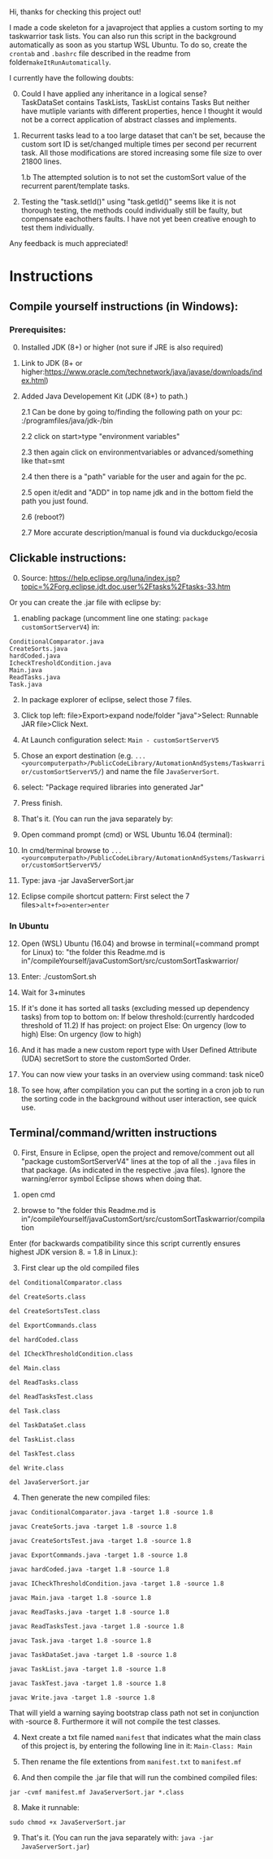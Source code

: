 Hi, thanks for checking this project out!

I made a code skeleton for a javaproject that applies a custom sorting to my taskwarrior task lists. You can also run this script in the background automatically as soon as you startup WSL Ubuntu. To do so, create the `crontab` and `.bashrc` file described in the readme from folder`makeItRunAutomatically`.

I currently have the following doubts:

0. Could I have applied any inheritance in a logical sense?  
TaskDataSet contains TaskLists, 
TaskList contains Tasks
But neither have mutliple variants with different properties, hence I thought it would not be a correct
application of abstract classes and implements.

1. Recurrent tasks lead to a too large dataset that can't be set, because the custom sort ID is set/changed multiple times per second per recurrent task. All those modifications are stored increasing some file size to over 21800 lines. 

	1.b The attempted solution is to not set the customSort value of the recurrent parent/template tasks.

2. Testing the "task.setId()" using "task.getId()" seems like it is not thorough testing, the methods could individually still 
be faulty, but compensate eachothers faults. I have not yet been creative enough to test them individually.

Any feedback is much appreciated!


# Instructions

Compile yourself instructions (in Windows):
------------
### Prerequisites: ###

0. Installed JDK (8+) or higher (not sure if JRE is also required)

1. Link to JDK (8+ or higher:https://www.oracle.com/technetwork/java/javase/downloads/index.html)

2. Added Java Developement Kit (JDK (8+) to path.)

	2.1 Can be done by going to/finding the following path on your pc: <yourharddrive>:/programfiles/java/jdk-<versionnr>/bin
	
	2.2 click on start>type "environment variables" 
	
	2.3 then again click on environmentvariables or advanced/something like that=smt
	
	2.4 then there is a "path" variable for the user and again for the pc. 
	
	2.5 open it/edit and "ADD" in top name jdk and in the bottom field the path you just found.	
	
	2.6 (reboot?)
	
	2.7 More accurate description/manual is found via duckduckgo/ecosia 
	
## Clickable instructions:
0. Source: https://help.eclipse.org/luna/index.jsp?topic=%2Forg.eclipse.jdt.doc.user%2Ftasks%2Ftasks-33.htm 

Or you can create the .jar file with eclipse by:
1. enabling package (uncomment line one stating: `package customSortServerV4`) in:
```
ConditionalComparator.java
CreateSorts.java
hardCoded.java
IcheckTresholdCondition.java
Main.java
ReadTasks.java
Task.java
```
2. In package explorer of eclipse, select those 7 files.

3. Click top left: file>Export>expand node/folder "java">Select: Runnable JAR file>Click Next.

4. At Launch configuration select: `Main - customSortServerV5`

5. Chose an export destination (e.g. `...<yourcomputerpath>/PublicCodeLibrary/AutomationAndSystems/Taskwarrior/customSortServerV5/`) and name the file `JavaServerSort`. 

6. select: "Package required libraries into generated Jar"

7. Press finish.

8. That's it. (You can run the java separately by:

9. Open command prompt (cmd) or WSL Ubuntu 16.04 (terminal):

10. In cmd/terminal browse to `...<yourcomputerpath>/PublicCodeLibrary/AutomationAndSystems/Taskwarrior/customSortServerV5/` 

11. Type: java -jar JavaServerSort.jar

12. Eclipse compile shortcut pattern: First select the 7 files>`alt+f>o>enter>enter`
### In Ubuntu

12. Open (WSL) Ubuntu (16.04) and browse in terminal(=command prompt for Linux) to: "the folder this Readme.md is in"/compileYourself/javaCustomSort/src/customSortTaskwarrior/

13. Enter: 
./customSort.sh

14. Wait for 3+minutes

15. If it's done it has sorted all tasks (excluding messed up dependency tasks) from top to bottom on: 
	 	If below threshold:(currently hardcoded threshold of 11.2) 
			If has project: 
				on project
			Else:
				On urgency (low to high)
		Else:
			On urgency (low to high)

16. And it has made a new custom report type with User Defined Attribute (UDA) secretSort to store the customSorted Order.

17. You can now view your tasks in an overview using command: task nice0

18. To see how, after compilation you can put the sorting in a cron job to run the sorting code in the background without user 
interaction, see quick use.


## Terminal/command/written instructions

0. First, Ensure in Eclipse, open the project and remove/comment out all "package customSortServerV4" lines  at the top of all the `.java` files in that package. (As indicated in the respective .java files). Ignore the warning/error symbol Eclipse shows when doing that.

1. open cmd

2. browse to "the folder this Readme.md is in"/compileYourself/javaCustomSort/src/customSortTaskwarrior/compilation

Enter (for backwards compatibility since this script currently ensures highest JDK version 8. = 1.8 in Linux.):


3. First clear up the old compiled files
```
del ConditionalComparator.class

del CreateSorts.class

del CreateSortsTest.class

del ExportCommands.class

del hardCoded.class

del ICheckThresholdCondition.class

del Main.class

del ReadTasks.class

del ReadTasksTest.class

del Task.class

del TaskDataSet.class

del TaskList.class

del TaskTest.class

del Write.class

del JavaServerSort.jar
```
4. Then generate the new compiled files:
```
javac ConditionalComparator.java -target 1.8 -source 1.8

javac CreateSorts.java -target 1.8 -source 1.8

javac CreateSortsTest.java -target 1.8 -source 1.8

javac ExportCommands.java -target 1.8 -source 1.8

javac hardCoded.java -target 1.8 -source 1.8

javac ICheckThresholdCondition.java -target 1.8 -source 1.8

javac Main.java -target 1.8 -source 1.8

javac ReadTasks.java -target 1.8 -source 1.8

javac ReadTasksTest.java -target 1.8 -source 1.8

javac Task.java -target 1.8 -source 1.8

javac TaskDataSet.java -target 1.8 -source 1.8

javac TaskList.java -target 1.8 -source 1.8

javac TaskTest.java -target 1.8 -source 1.8

javac Write.java -target 1.8 -source 1.8
```
That will yield a warning saying bootstrap class path not set in conjunction with -source 8. Furthermore it will not compile the test classes.

4. Next create a txt file named `manifest` that indicates what the main class of this project is, by entering the following line in it:
`Main-Class: Main`

6. Then rename the file extentions from `manifest.txt` to `manifest.mf`

7. And then compile the .jar file that will run the combined compiled files:
```
jar -cvmf manifest.mf JavaServerSort.jar *.class
```

8. Make it runnable:
```
sudo chmod +x JavaServerSort.jar
```
9. That's it. (You can run the java separately with: `java -jar JavaServerSort.jar`) 
